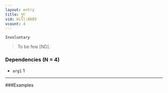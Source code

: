 ```yaml
---
layout: entry
title: ཉུང་
vid: Hill:0603
vcount: 4
---
```

`Involuntary` 
> To be few [ND]\.

### Dependencies (N = 4)
* `arg1` 1

---

###Examples



